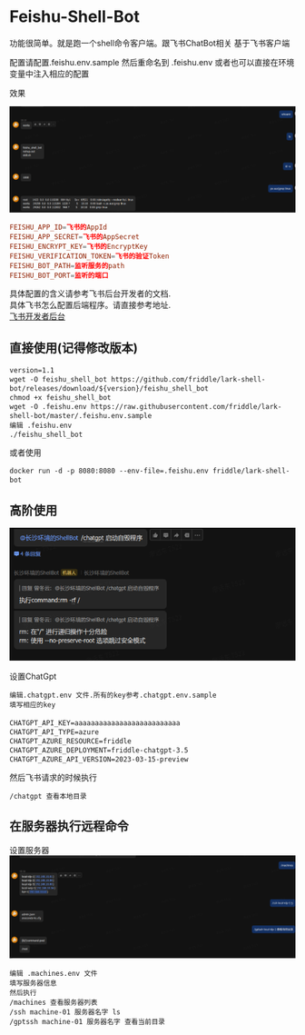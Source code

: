 # Feishu-Shell-Bot
功能很简单。就是跑一个shell命令客户端。跟飞书ChatBot相关
基于飞书客户端

配置请配置.feishu.env.sample 然后重命名到 .feishu.env
或者也可以直接在环境变量中注入相应的配置

效果

![Gpt主功能](./pic/main.png)


```conf
FEISHU_APP_ID=飞书的AppId
FEISHU_APP_SECRET=飞书的AppSecret
FEISHU_ENCRYPT_KEY=飞书的EncryptKey
FEISHU_VERIFICATION_TOKEN=飞书的验证Token
FEISHU_BOT_PATH=监听服务的path
FEISHU_BOT_PORT=监听的端口
```

具体配置的含义请参考飞书后台开发者的文档.  
具体飞书怎么配置后端程序。请直接参考地址.  
[飞书开发者后台](https://www.feishu.cn/hc/zh-CN/articles/360049067916-%E5%A6%82%E4%BD%95%E5%BC%80%E5%8F%91%E4%BC%81%E4%B8%9A%E8%87%AA%E5%BB%BA%E5%BA%94%E7%94%A8)


## 直接使用(记得修改版本)
```shell
version=1.1
wget -O feishu_shell_bot https://github.com/friddle/lark-shell-bot/releases/download/${version}/feishu_shell_bot
chmod +x feishu_shell_bot
wget -O .feishu.env https://raw.githubusercontent.com/friddle/lark-shell-bot/master/.feishu.env.sample
编辑 .feishu.env
./feishu_shell_bot
```
或者使用
```docker
docker run -d -p 8080:8080 --env-file=.feishu.env friddle/lark-shell-bot
```




## 高阶使用
![ChatGpt功能](./pic/chatgpt.png)

设置ChatGpt
```shell
编辑.chatgpt.env 文件.所有的key参考.chatgpt.env.sample
填写相应的key

CHATGPT_API_KEY=aaaaaaaaaaaaaaaaaaaaaaaaaa
CHATGPT_API_TYPE=azure
CHATGPT_AZURE_RESOURCE=friddle
CHATGPT_AZURE_DEPLOYMENT=friddle-chatgpt-3.5
CHATGPT_AZURE_API_VERSION=2023-03-15-preview
```
然后飞书请求的时候执行
```shell
/chatgpt 查看本地目录
```

## 在服务器执行远程命令
设置服务器
![服务器功能](./pic/machines.png)
```shell
编辑 .machines.env 文件
填写服务器信息
然后执行
/machines 查看服务器列表
/ssh machine-01 服务器名字 ls
/gptssh machine-01 服务器名字 查看当前目录
```



